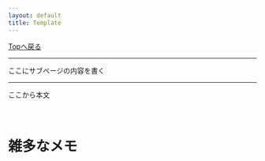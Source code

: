 ```yaml
---
layout: default
title: Template
---
```

<!-- ---------------------------------------------------------------------------------------------------- -->
<!-- ヘッダ部 -->
<div class="column-one">
<!-- ---------------------------------------------------------------------------------------------------- -->

  [Topへ戻る](../index.md)

  --------------------------------------------------------------------------
  ここにサブページの内容を書く

  --------------------------------------------------------------------------
</div>

<!-- ---------------------------------------------------------------------------------------------------- -->
<!-- セクション -->
<div class="column-one">
<!-- ---------------------------------------------------------------------------------------------------- -->
  ここから本文

  <!-- left--------------------------------- -->
  <div class="column-left">

　<!-- 外部サイトの場合 -->
  <!-- 1. <a href="https://qiita.com/IntenF/items/3f88d07fb41422e0f4e7" target="_blank">オフライン環境でpython仮想環境を作りたい（Anacondaを使わない！）</a>	 -->


  </div>
  <!-- right--------------------------------- -->
  <div class="column-right">

  </div>
</div>

<!-- ---------------------------------------------------------------------------------------------------- -->
<!-- セクション -->
<div class="column-one">
<!-- ---------------------------------------------------------------------------------------------------- -->

  # 雑多なメモ
  <!-- left--------------------------------- -->
  <div class="column-left">
  </div>
  <!-- right--------------------------------- -->
  <div class="column-right">
  </div>
</div>
